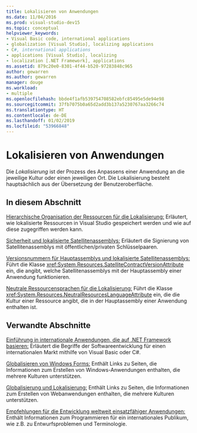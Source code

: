 ```yaml
---
title: Lokalisieren von Anwendungen
ms.date: 11/04/2016
ms.prod: visual-studio-dev15
ms.topic: conceptual
helpviewer_keywords:
- Visual Basic code, international applications
- globalization [Visual Studio], localizing applications
- C#, international applications
- applications [Visual Studio], localizing
- localization [.NET Framework], applications
ms.assetid: 879c20e0-8301-4f44-b520-97283848c965
author: gewarren
ms.author: gewarren
manager: douge
ms.workload:
- multiple
ms.openlocfilehash: bbde4f1afb539754708582ebfc85495e5de94e98
ms.sourcegitcommit: 37fb7075b0a65d2add3b137a5230767aa3266c74
ms.translationtype: HT
ms.contentlocale: de-DE
ms.lasthandoff: 01/02/2019
ms.locfileid: "53966848"
---
```

# <a name="localizing-applications"></a>Lokalisieren von Anwendungen

Die *Lokalisierung* ist der Prozess des Anpassens einer Anwendung an die jeweilige Kultur oder einen jeweiligen Ort. Die Lokalisierung besteht hauptsächlich aus der Übersetzung der Benutzeroberfläche.

## <a name="in-this-section"></a>In diesem Abschnitt
 [Hierarchische Organisation der Ressourcen für die Lokalisierung:](../ide/hierarchical-organization-of-resources-for-localization.md) Erläutert, wie lokalisierte Ressourcen in Visual Studio gespeichert werden und wie auf diese zugegriffen werden kann.

 [Sicherheit und lokalisierte Satellitenassemblys:](../ide/security-and-localized-satellite-assemblies.md) Erläutert die Signierung von Satellitenassemblys mit öffentlichen/privaten Schlüsselpaaren.

 [Versionsnummern für Hauptassemblys und lokalisierte Satellitenassemblys:](../ide/version-numbers-for-main-and-localized-satellite-assemblies.md) Führt die Klasse <xref:System.Resources.SatelliteContractVersionAttribute> ein, die angibt, welche Satellitenassemblys mit der Hauptassembly einer Anwendung funktionieren.

 [Neutrale Ressourcensprachen für die Lokalisierung:](../ide/neutral-resources-languages-for-localization.md) Führt die Klasse <xref:System.Resources.NeutralResourcesLanguageAttribute> ein, die die Kultur einer Ressource angibt, die in der Hauptassembly einer Anwendung enthalten ist.

## <a name="related-sections"></a>Verwandte Abschnitte

 [Einführung in internationale Anwendungen, die auf .NET Framework basieren:](../ide/introduction-to-international-applications-based-on-the-dotnet-framework.md) Erläutert die Begriffe der Softwareentwicklung für einen internationalen Markt mithilfe von Visual Basic oder C#.

 [Globalisieren von Windows Forms:](/dotnet/framework/winforms/advanced/globalizing-windows-forms) Enthält Links zu Seiten, die Informationen zum Erstellen von Windows-Anwendungen enthalten, die mehrere Kulturen unterstützen.

 [Globalisierung und Lokalisierung:](https://msdn.microsoft.com/Library/8ef3838e-9d05-4236-9dd0-ceecff9df80d) Enthält Links zu Seiten, die Informationen zum Erstellen von Webanwendungen enthalten, die mehrere Kulturen unterstützen.

 [Empfehlungen für die Entwicklung weltweit einsatzfähiger Anwendungen:](/dotnet/standard/globalization-localization/best-practices-for-developing-world-ready-apps) Enthält Informationen zum Programmieren für ein internationales Publikum, wie z.B. zu Entwurfsproblemen und Terminologie.